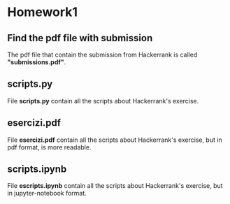 # Homework1

## Find the pdf file with submission
The pdf file that contain the submission from Hackerrank is called **"submissions.pdf"**.  

## scripts.py
File **scripts.py** contain all the scripts about Hackerrank's exercise.

## esercizi.pdf
File **esercizi.pdf** contain all the scripts about Hackerrank's exercise, but in pdf format, is more readable.

## scripts.ipynb
File **escripts.ipynb** contain all the scripts about Hackerrank's exercise, but in jupyter-notebook format.



